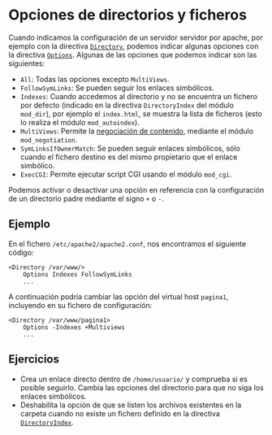 # Opciones de directorios y ficheros

Cuando indicamos la configuración de un servidor servidor por apache, por ejemplo con la directiva [`Directory`](http://httpd.apache.org/docs/2.4/mod/core.html#directory), podemos indicar algunas opciones con la directiva [`Options`](http://httpd.apache.org/docs/2.4/mod/core.html#options). Algunas de las opciones que podemos indicar son las siguientes:

* `All`: Todas las opciones excepto `MultiViews`.
* `FollowSymLinks`: Se pueden seguir los enlaces simbólicos. 
* `Indexes`: Cuando accedemos al directorio y no se encuentra un fichero por defecto (indicado en la directiva `DirectoryIndex` del módulo `mod_dir`), por ejemplo el `index.html`, se muestra la lista de ficheros (esto lo realiza el módulo `mod_autoindex`).
* `MultiViews`: Permite la [negociación de contenido](http://httpd.apache.org/docs/2.4/content-negotiation.html), mediante el módulo `mod_negotiation`.
* `SymLinksIfOwnerMatch`: Se pueden seguir enlaces simbólicos, sólo cuando el fichero destino es del mismo propietario que el enlace simbólico.
* `ExecCGI`: Permite ejecutar script CGI usando el módulo `mod_cgi`.

Podemos activar o desactivar una opción en referencia con la configuración de un directorio padre mediante el signo `+` o `-`.

## Ejemplo

En el fichero `/etc/apache2/apache2.conf`, nos encontramos el siguiente código:

	<Directory /var/www/>
	    Options Indexes FollowSymLinks
	    ...

A continuación podría cambiar las opción del virtual host `pagina1`, incluyendo en su fichero de configuración:

	<Directory /var/www/pagina1>
	    Options -Indexes +Multiviews
	    ...

## Ejercicios

* Crea un enlace directo dentro de `/home/usuario/` y comprueba si es posible seguirlo. Cambia las opciones del directorio para que no siga los enlaces simbólicos.
* Deshabilita la opción de que se listen los archivos existentes en la carpeta cuando no existe un fichero definido en la directiva [`DirectoryIndex`](http://httpd.apache.org/docs/2.4/mod/mod_dir.html#directoryindex).

